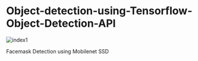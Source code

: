 # Object-detection-using-Tensorflow-Object-Detection-API

![index1](https://user-images.githubusercontent.com/65527675/147226539-ba6f9558-9c36-4be5-9b98-1f94e657f8c5.png)

Facemask Detection using Mobilenet SSD
